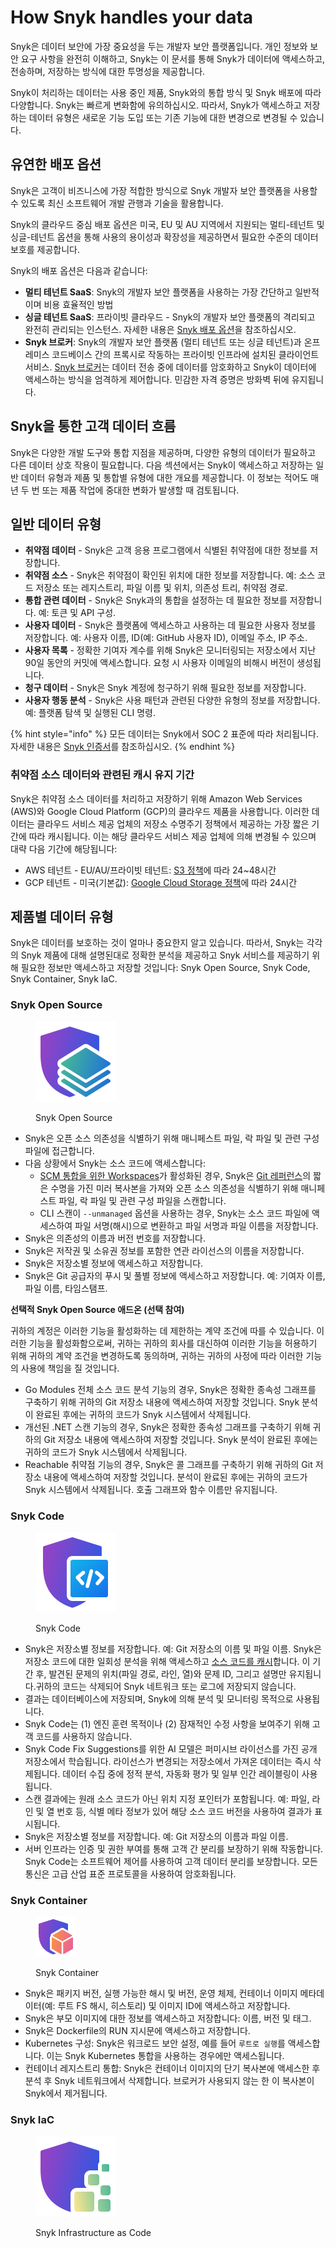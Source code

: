# How Snyk handles your data

Snyk은 데이터 보안에 가장 중요성을 두는 개발자 보안 플랫폼입니다. 개인 정보와 보안 요구 사항을 완전히 이해하고, Snyk는 이 문서를 통해 Snyk가 데이터에 액세스하고, 전송하며, 저장하는 방식에 대한 투명성을 제공합니다.

Snyk이 처리하는 데이터는 사용 중인 제품, Snyk와의 통합 방식 및 Snyk 배포에 따라 다양합니다. Snyk는 빠르게 변화함에 유의하십시오. 따라서, Snyk가 액세스하고 저장하는 데이터 유형은 새로운 기능 도입 또는 기존 기능에 대한 변경으로 변경될 수 있습니다.

## 유연한 배포 옵션

Snyk은 고객이 비즈니스에 가장 적합한 방식으로 Snyk 개발자 보안 플랫폼을 사용할 수 있도록 최신 소프트웨어 개발 관행과 기술을 활용합니다.

Snyk의 클라우드 중심 배포 옵션은 미국, EU 및 AU 지역에서 지원되는 멀티-테넌트 및 싱글-테넌트 옵션을 통해 사용의 용이성과 확장성을 제공하면서 필요한 수준의 데이터 보호를 제공합니다.

Snyk의 배포 옵션은 다음과 같습니다:

* **멀티 테넌트 SaaS**: Snyk의 개발자 보안 플랫폼을 사용하는 가장 간단하고 일반적이며 비용 효율적인 방법
* **싱글 테넌트 SaaS**: 프라이빗 클라우드 - Snyk의 개발자 보안 플랫폼의 격리되고 완전히 관리되는 인스턴스. 자세한 내용은 [Snyk 배포 옵션](https://snyk.io/platform/deployment-options/)을 참조하십시오.
* **Snyk 브로커**: Snyk의 개발자 보안 플랫폼 (멀티 테넌트 또는 싱글 테넌트)과 온프레미스 코드베이스 간의 프록시로 작동하는 프라이빗 인프라에 설치된 클라이언트 서비스. [Snyk 브로커](../enterprise-setup/snyk-broker/)는 데이터 전송 중에 데이터를 암호화하고 Snyk이 데이터에 액세스하는 방식을 엄격하게 제어합니다. 민감한 자격 증명은 방화벽 뒤에 유지됩니다.

## Snyk을 통한 고객 데이터 흐름

Snyk은 다양한 개발 도구와 통합 지점을 제공하며, 다양한 유형의 데이터가 필요하고 다른 데이터 상호 작용이 필요합니다. 다음 섹션에서는 Snyk이 액세스하고 저장하는 일반 데이터 유형과 제품 및 통합별 유형에 대한 개요를 제공합니다. 이 정보는 적어도 매년 두 번 또는 제품 작업에 중대한 변화가 발생할 때 검토됩니다.

## 일반 데이터 유형

* **취약점 데이터** - Snyk은 고객 응용 프로그램에서 식별된 취약점에 대한 정보를 저장합니다.
* **취약점 소스** - Snyk은 취약점이 확인된 위치에 대한 정보를 저장합니다. 예: 소스 코드 저장소 또는 레지스트리, 파일 이름 및 위치, 의존성 트리, 취약점 경로.
* **통합 관련 데이터** - Snyk은 Snyk과의 통합을 설정하는 데 필요한 정보를 저장합니다. 예: 토큰 및 API 구성.
* **사용자 데이터** - Snyk은 플랫폼에 액세스하고 사용하는 데 필요한 사용자 정보를 저장합니다. 예: 사용자 이름, ID(예: GitHub 사용자 ID), 이메일 주소, IP 주소.
* **사용자 목록** - 정확한 기여자 계수를 위해 Snyk은 모니터링되는 저장소에서 지난 90일 동안의 커밋에 액세스합니다. 요청 시 사용자 이메일의 비해시 버전이 생성됩니다.
* **청구 데이터** - Snyk은 Snyk 계정에 청구하기 위해 필요한 정보를 저장합니다.
* **사용자 행동 분석** - Snyk은 사용 패턴과 관련된 다양한 유형의 정보를 저장합니다. 예: 플랫폼 탐색 및 실행된 CLI 명령.

{% hint style="info" %}
모든 데이터는 Snyk에서 SOC 2 표준에 따라 처리됩니다. 자세한 내용은 [Snyk 인증서](how-snyk-handles-your-data.md#snyk-certifications)를 참조하십시오.
{% endhint %}

### 취약점 소스 데이터와 관련된 캐시 유지 기간

Snyk은 취약점 소스 데이터를 처리하고 저장하기 위해 Amazon Web Services (AWS)와 Google Cloud Platform (GCP)의 클라우드 제품을 사용합니다. 이러한 데이터는 클라우드 서비스 제공 업체의 저장소 수명주기 정책에서 제공하는 가장 짧은 기간에 따라 캐시됩니다. 이는 해당 클라우드 서비스 제공 업체에 의해 변경될 수 있으며 대략 다음 기간에 해당됩니다:

* AWS 테넌트 - EU/AU/프라이빗 테넌트: [S3 정책](https://docs.aws.amazon.com/AmazonS3/latest/userguide/intro-lifecycle-rules.html)에 따라 24\~48시간
* GCP 테넌트 - 미국(기본값): [Google Cloud Storage 정책](https://cloud.google.com/storage/docs/lifecycle)에 따라 24시간

## 제품별 데이터 유형

Snyk은 데이터를 보호하는 것이 얼마나 중요한지 알고 있습니다. 따라서, Snyk는 각각의 Snyk 제품에 대해 설명된대로 정확한 분석을 제공하고 Snyk 서비스를 제공하기 위해 필요한 정보만 액세스하고 저장할 것입니다: Snyk Open Source, Snyk Code, Snyk Container, Snyk IaC.

### **Snyk** Open Source

<figure><img src="../.gitbook/assets/SnykOSS.svg" alt="{{Snyk 오픈 소스}} 로고"><figcaption><p>Snyk Open Source</p></figcaption></figure>

* Snyk은 오픈 소스 의존성을 식별하기 위해 매니페스트 파일, 락 파일 및 관련 구성 파일에 접근합니다.
* 다음 상황에서 Snyk는 소스 코드에 액세스합니다:
  * [SCM 통합을 위한 Workspaces](../scm-ide-and-ci-cd-integrations/snyk-scm-integrations/introduction-to-git-repository-integrations/workspaces-for-scm-integrations.md)가 활성화된 경우, Snyk은 [Git 레퍼런스](https://git-scm.com/book/en/v2/Git-Internals-Git-References)의 짧은 수명을 가진 미러 복사본을 가져와 오픈 소스 의존성을 식별하기 위해 매니페스트 파일, 락 파일 및 관련 구성 파일을 스캔합니다.
  * CLI 스캔이 `--unmanaged` 옵션을 사용하는 경우, Snyk는 소스 코드 파일에 액세스하여 파일 서명(해시)으로 변환하고 파일 서명과 파일 이름을 저장합니다.
* Snyk은 의존성의 이름과 버전 번호를 저장합니다.
* Snyk은 저작권 및 소유권 정보를 포함한 연관 라이선스의 이름을 저장합니다.
* Snyk은 저장소별 정보에 액세스하고 저장합니다.
* Snyk은 Git 공급자의 푸시 및 풀별 정보에 액세스하고 저장합니다. 예: 기여자 이름, 파일 이름, 타임스탬프.

**선택적 Snyk Open Source 애드온 (선택 참여)**

귀하의 계정은 이러한 기능을 활성화하는 데 제한하는 계약 조건에 따를 수 있습니다. 이러한 기능을 활성화함으로써, 귀하는 귀하의 회사를 대신하여 이러한 기능을 허용하기 위해 귀하의 계약 조건을 변경하도록 동의하며, 귀하는 귀하의 사정에 따라 이러한 기능의 사용에 책임을 질 것입니다.

* Go Modules 전체 소스 코드 분석 기능의 경우, Snyk은 정확한 종속성 그래프를 구축하기 위해 귀하의 Git 저장소 내용에 액세스하여 저장할 것입니다. Snyk 분석이 완료된 후에는 귀하의 코드가 Snyk 시스템에서 삭제됩니다.
* 개선된 .NET 스캔 기능의 경우, Snyk은 정확한 종속성 그래프를 구축하기 위해 귀하의 Git 저장소 내용에 액세스하여 저장할 것입니다. Snyk 분석이 완료된 후에는 귀하의 코드가 Snyk 시스템에서 삭제됩니다.
* Reachable 취약점 기능의 경우, Snyk은 콜 그래프를 구축하기 위해 귀하의 Git 저장소 내용에 액세스하여 저장할 것입니다. 분석이 완료된 후에는 귀하의 코드가 Snyk 시스템에서 삭제됩니다. 호출 그래프와 함수 이름만 유지됩니다.

### **Snyk** Code

<figure><img src="../.gitbook/assets/SnykCode.svg" alt="{{Snyk 코드}} 로고"><figcaption><p>Snyk Code</p></figcaption></figure>

* Snyk은 저장소별 정보를 저장합니다. 예: Git 저장소의 이름 및 파일 이름. Snyk은 저장소 코드에 대한 일회성 분석을 위해 액세스하고 [소스 코드를 캐시](how-snyk-handles-your-data.md#how-snyk-processes-this-data)합니다. 이 기간 후, 발견된 문제의 위치(파일 경로, 라인, 열)와 문제 ID, 그리고 설명만 유지됩니다.귀하의 코드는 삭제되어 Snyk 네트워크 또는 로그에 저장되지 않습니다.
* 결과는 데이터베이스에 저장되며, Snyk에 의해 분석 및 모니터링 목적으로 사용됩니다.
* Snyk Code는 (1) 엔진 훈련 목적이나 (2) 잠재적인 수정 사항을 보여주기 위해 고객 코드를 사용하지 않습니다.
* Snyk Code Fix Suggestions를 위한 AI 모델은 퍼미시브 라이선스를 가진 공개 저장소에서 학습됩니다. 라이선스가 변경되는 저장소에서 가져온 데이터는 즉시 삭제됩니다. 데이터 수집 중에 정적 분석, 자동화 평가 및 일부 인간 레이블링이 사용됩니다.
* 스캔 결과에는 원래 소스 코드가 아닌 위치 지정 포인터가 포함됩니다. 예: 파일, 라인 및 열 번호 등, 식별 메타 정보가 있어 해당 소스 코드 버전을 사용하여 결과가 표시됩니다.
* Snyk은 저장소별 정보를 저장합니다. 예: Git 저장소의 이름과 파일 이름.
* 서버 인프라는 인증 및 권한 부여를 통해 고객 간 분리를 보장하기 위해 작동합니다. Snyk Code는 소프트웨어 제어를 사용하여 고객 데이터 분리를 보장합니다. 모든 통신은 고급 산업 표준 프로토콜을 사용하여 암호화됩니다.

### **Snyk** Container

<figure><img src="../.gitbook/assets/image (201) (1).png" alt="{{Snyk 컨테이너}} 로고"><figcaption><p>Snyk Container</p></figcaption></figure>

* Snyk은 패키지 버전, 실행 가능한 해시 및 버전, 운영 체제, 컨테이너 이미지 메타데이터(예: 루트 FS 해시, 히스토리) 및 이미지 ID에 액세스하고 저장합니다.
* Snyk은 부모 이미지에 대한 정보를 액세스하고 저장합니다: 이름, 버전 및 태그.
* Snyk은 Dockerfile의 RUN 지시문에 액세스하고 저장합니다.
* Kubernetes 구성: Snyk은 워크로드 보안 설정, 예를 들어 `루트로 실행`를 액세스합니다. 이는 Snyk Kubernetes 통합을 사용하는 경우에만 액세스됩니다.
* 컨테이너 레지스트리 통합: Snyk은 컨테이너 이미지의 단기 복사본에 액세스한 후 분석 후 Snyk 네트워크에서 삭제합니다. 브로커가 사용되지 않는 한 이 복사본이 Snyk에서 제거됩니다.

### **Snyk IaC**

<figure><img src="../.gitbook/assets/SnykIaC.svg" alt="{{Snyk IaC}} 로고"><figcaption><p>Snyk Infrastructure as Code</p></figcaption></figure>
